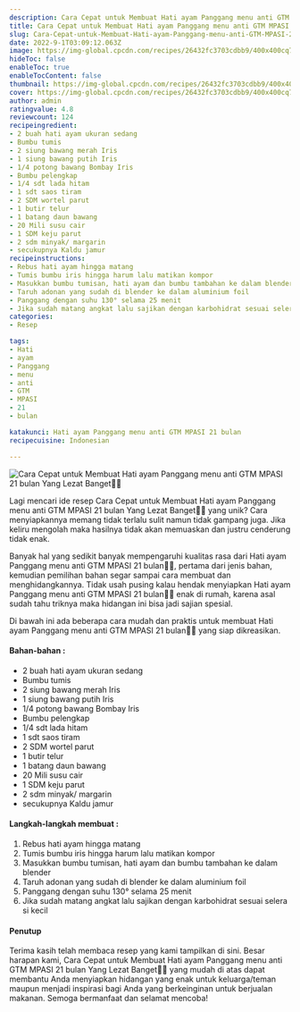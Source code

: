 ```yaml
---
description: Cara Cepat untuk Membuat Hati ayam Panggang menu anti GTM MPASI 21 bulan Yang Lezat Banget"
title: Cara Cepat untuk Membuat Hati ayam Panggang menu anti GTM MPASI 21 bulan Yang Lezat Banget
slug: Cara-Cepat-untuk-Membuat-Hati-ayam-Panggang-menu-anti-GTM-MPASI-21-bulan-Yang-Lezat-Banget
date: 2022-9-1T03:09:12.063Z
image: https://img-global.cpcdn.com/recipes/26432fc3703cdbb9/400x400cq70/photo.jpg
hideToc: false
enableToc: true
enableTocContent: false
thumbnail: https://img-global.cpcdn.com/recipes/26432fc3703cdbb9/400x400cq70/photo.jpg
cover: https://img-global.cpcdn.com/recipes/26432fc3703cdbb9/400x400cq70/photo.jpg
author: admin
ratingvalue: 4.8
reviewcount: 124
recipeingredient:
- 2 buah hati ayam ukuran sedang
- Bumbu tumis
- 2 siung bawang merah Iris
- 1 siung bawang putih Iris
- 1/4 potong bawang Bombay Iris
- Bumbu pelengkap
- 1/4 sdt lada hitam
- 1 sdt saos tiram
- 2 SDM wortel parut
- 1 butir telur
- 1 batang daun bawang
- 20 Mili susu cair
- 1 SDM keju parut
- 2 sdm minyak/ margarin
- secukupnya Kaldu jamur
recipeinstructions:
- Rebus hati ayam hingga matang
- Tumis bumbu iris hingga harum lalu matikan kompor
- Masukkan bumbu tumisan, hati ayam dan bumbu tambahan ke dalam blender
- Taruh adonan yang sudah di blender ke dalam aluminium foil
- Panggang dengan suhu 130° selama 25 menit
- Jika sudah matang angkat lalu sajikan dengan karbohidrat sesuai selera si kecil
categories:
- Resep

tags:
- Hati
- ayam
- Panggang
- menu
- anti
- GTM
- MPASI
- 21
- bulan

katakunci: Hati ayam Panggang menu anti GTM MPASI 21 bulan
recipecuisine: Indonesian

---
```


![Cara Cepat untuk Membuat Hati ayam Panggang menu anti GTM MPASI 21 bulan Yang Lezat Banget👩‍🍳](https://img-global.cpcdn.com/recipes/26432fc3703cdbb9/400x400cq70/photo.jpg)

Lagi mencari ide resep Cara Cepat untuk Membuat Hati ayam Panggang menu anti GTM MPASI 21 bulan Yang Lezat Banget👩‍🍳 yang unik? Cara menyiapkannya memang tidak terlalu sulit namun tidak gampang juga. Jika keliru mengolah maka hasilnya tidak akan memuaskan dan justru cenderung tidak enak.

Banyak hal yang sedikit banyak mempengaruhi kualitas rasa dari Hati ayam Panggang menu anti GTM MPASI 21 bulan👩‍🍳, pertama dari jenis bahan, kemudian pemilihan bahan segar sampai cara membuat dan menghidangkannya. Tidak usah pusing kalau hendak menyiapkan Hati ayam Panggang menu anti GTM MPASI 21 bulan👩‍🍳 enak di rumah, karena asal sudah tahu triknya maka hidangan ini bisa jadi sajian spesial.

Di bawah ini ada beberapa cara mudah dan praktis untuk membuat Hati ayam Panggang menu anti GTM MPASI 21 bulan👩‍🍳 yang siap dikreasikan.

<!--inarticleads1-->

#### Bahan-bahan :

- 2 buah hati ayam ukuran sedang
- Bumbu tumis
- 2 siung bawang merah Iris
- 1 siung bawang putih Iris
- 1/4 potong bawang Bombay Iris
- Bumbu pelengkap
- 1/4 sdt lada hitam
- 1 sdt saos tiram
- 2 SDM wortel parut
- 1 butir telur
- 1 batang daun bawang
- 20 Mili susu cair
- 1 SDM keju parut
- 2 sdm minyak/ margarin
- secukupnya Kaldu jamur

<!--inarticleads2-->

#### Langkah-langkah membuat :

1. Rebus hati ayam hingga matang
1. Tumis bumbu iris hingga harum lalu matikan kompor
1. Masukkan bumbu tumisan, hati ayam dan bumbu tambahan ke dalam blender
1. Taruh adonan yang sudah di blender ke dalam aluminium foil
1. Panggang dengan suhu 130° selama 25 menit
1. Jika sudah matang angkat lalu sajikan dengan karbohidrat sesuai selera si kecil

#### Penutup

Terima kasih telah membaca resep yang kami tampilkan di sini. Besar harapan kami, Cara Cepat untuk Membuat Hati ayam Panggang menu anti GTM MPASI 21 bulan Yang Lezat Banget👩‍🍳 yang mudah di atas dapat membantu Anda menyiapkan hidangan yang enak untuk keluarga/teman maupun menjadi inspirasi bagi Anda yang berkeinginan untuk berjualan makanan. Semoga bermanfaat dan selamat mencoba!